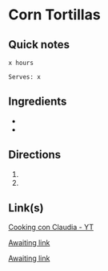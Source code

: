 # Corn Tortillas

## Quick notes
```
x hours

Serves: x
```

## Ingredients
+ 
+ 



## Directions
1. 


1. 



## Link(s)
[Cooking con Claudia - YT](https://www.youtube.com/watch?v=19BA34lvqCE&pp=ygUSaG9tZW1hZGUgdG9ydGlsbGFz0gcJCckJAYcqIYzv)

[Awaiting link](url)

[Awaiting link](url)
